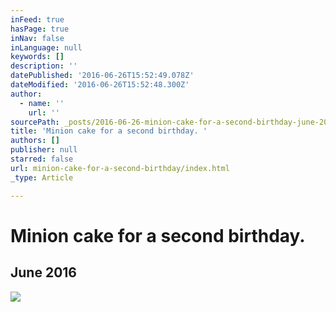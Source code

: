 ```yaml
---
inFeed: true
hasPage: true
inNav: false
inLanguage: null
keywords: []
description: ''
datePublished: '2016-06-26T15:52:49.078Z'
dateModified: '2016-06-26T15:52:48.300Z'
author:
  - name: ''
    url: ''
sourcePath: _posts/2016-06-26-minion-cake-for-a-second-birthday-june-2016.md
title: 'Minion cake for a second birthday. '
authors: []
publisher: null
starred: false
url: minion-cake-for-a-second-birthday/index.html
_type: Article

---
```

# Minion cake for a second birthday. 

## June 2016
![](https://the-grid-user-content.s3-us-west-2.amazonaws.com/20768688-02a8-41e7-9b00-80ef225b47bf.jpg)
